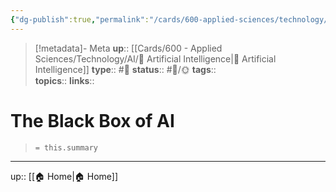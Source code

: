 ```yaml
---
{"dg-publish":true,"permalink":"/cards/600-applied-sciences/technology/ai/the-black-box-of-ai/","title":"The Black Box of AI"}
---
```


> [!metadata]- Meta
> **up**:: [[Cards/600 - Applied Sciences/Technology/AI/🤖 Artificial Intelligence\|🤖 Artificial Intelligence]]
> **type**:: #📝 
> **status**:: #📝/🌞
> **tags**::  
> **topics**:: 
> **links**::


# The Black Box of AI

> `= this.summary`



---
up:: [[🏠 Home\|🏠 Home]]

